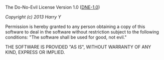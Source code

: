The Do-No-Evil License Version 1.0 ([DNE-1.0](http://www.noevils.org/licenses/donoevil-1.0.html))

_Copyright (c) 2013 Harry Y_

Permission is hereby granted to any person obtaining a copy of this software to deal in the software without restriction subject to the following conditions: "The software shall be used for good, not evil."

THE SOFTWARE IS PROVIDED "AS IS", WITHOUT WARRANTY OF ANY KIND, EXPRESS OR IMPLIED.
